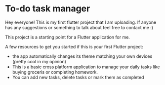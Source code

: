 # To-do task manager

Hey everyone! This is my first flutter project that I am uploading. If anyone has any suggestions or something to talk about feel free to contact me :)



This project is a starting point for a Flutter application for me.

A few resources to get you started if this is your first Flutter project:

- the app automatically changes its theme matching your own devices (pretty cool in my opinion)
- This is a basic cross platform application to manage your daily tasks like buying groceris or completing homework. 
- You can add new tasks, delete tasks or mark them as completed
